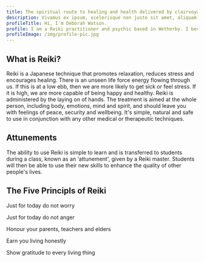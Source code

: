 ```yaml
---
title: The spiritual route to healing and health delivered by clairvoyant and Reiki Master Deborah Watson.
description: Vivamus ex ipsum, scelerisque non justo sit amet, aliquam pretium diam.
profileTitle: Hi, I'm Deborah Watson.
profile: I am a Reiki practitioner and psychic based in Wetherby. I became a qualified Reiki Master in 2013 after five years of study and, as well as healing others, I pass on the gift of knowledge through teaching, or 'attunements'. I also give psychic and spiritual readings using the tarot, crystals or personal objects that people bring to me.
profileImage: /img/profile-pic.jpg
---
```


## What is Reiki?

Reiki is a Japanese technique that promotes relaxation, reduces stress and encourages healing. There is an unseen life force energy flowing through us. If this is at a low ebb, then we are more likely to get sick or feel stress. If it is high, we are more capable of being happy and healthy. Reiki is administered by the laying on of hands. The treatment is aimed at the whole person, including body, emotions, mind and spirit, and should leave you with feelings of peace, security and wellbeing. It's simple, natural and safe to use in conjunction with any other medical or therapeutic techniques.

## Attunements

The ability to use Reiki is simple to learn and is transferred to students during a class, known as an ‘attunement', given by a Reiki master. Students will then be able to use their new skills to enhance the quality of other people's lives.

## The Five Principls of Reiki

<div class="u-centered">
Just for today do not worry

Just for today do not anger

Honour your parents, teachers and elders

Earn you living honestly

Show gratitude to every living thing
</div>
